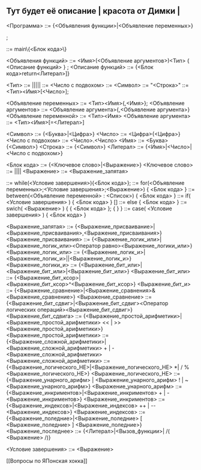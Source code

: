 ## Тут будет её описание | красота от Димки | <main>

<Программа> ::= {<Объявления функции>|<Объявление переменных>}<main>;

<main> ::= main\{<Блок кода>\}

<Объявления функций> ::= <Имя>(<Объявление аргументов>)<Тип> \{ <Описание функций> \} ;
<Описание функций> ::= {<Блок кода>return<Литерал>]}

<Тип> ::= <bool>|<int>|<string>|<array>|<char>|<float>
<float> ::= <Число с подвохом>
<char> ::= <Символ>
<string> ::= \"<Строка>\"
<array> ::= <Тип><Имя>\[<Число>\];

<Объявление переменных> ::= <Тип><Имя>{,<Имя>};
<Объявление аргументов> ::= <Объявление аргумента>{,<Объявление аргумента>}
<Объявление переменной> ::= <Тип><Имя>
<Объявление аргумента> ::= <Тип><Имя>[\=<Литерал>]

<Символ> ::= {<Буква>|<Цифра>}
<Число> ::= <Цифра>{<Цифра>}
<Число с подвохом> ::= <Число>.<Число>
<Имя> ::= <Буква>{<Символ>}
<Строка> ::= {<Символ>}
<Литерал> ::= {<Имя>|<Число>|<Число с подвохом>}

<Блок кода> ::= {<Ключевое слово>|<Выражение>}
<Ключевое слово> ::= <WHILE>|<FOR>|<BETWEEN>|<IF>|<SWITCH>
<Выражение> ::= <Выражение_запятая>

<WHILE> ::= while(<Условие завершения>)\{<Блок кода>\};
<FOR> ::= for\(<Объявление переменных>;<Условие завершения>;<Выражение>\) \{ <Блок кода> \}
<BETWEEN> ::= between\(<Объявление переменной> : <Список>\) \{ <Блок кода> \}
<IF> ::= if\( <Условие завершения> \) \{ <Блок кода> \} [<ELSE>]
<ELSE> ::= else \{ <Блок кода> \}
<SWICH> ::= swich\( <Выражение> \) \{ <CASE> \{ <Блок кода> \}; { <CASE> } \}
<CASE> ::= case\( <Условие завершения> \) \{ <Блок кода> \}

<Выражение_запятая> ::= {<Выражение_присваивание>|<Выражение_присваивания>,<Выражение_присваивания>}
<Выражение_присваивания> ::= {<Выражение_логик_или>|<Выражение_логик_или><Оператор равно><Выражение_логики_или>}
<Выражение_логик_или> ::= {<Выражение_логик_и>|<Выражение_логик_и>\||<Выражение_логик_и>}
<Выражение_логики_и> ::= {<Выражение_бит_или>|<Выражение_бит_или>\|<Выражение_бит_или>}
<Выражение_бит_или> ::= {<Выражение_бит_ксор>|<Выражение_бит_ксор>\^<Выражение_бит_ксор>}
<Выражение_бит_и> ::= {<Выражение_сравнение>|<Выражение_сравнения>\&<Выражение_сравнение>}
<Выражение_сравнение> ::= {<Выражение_бит_сдвиг>|<Выражение_бит_сдвиг><Оператор логических операций><Выражение_бит_сдвиг>}
<Выражение_бит_сдвига> ::= {<Выражение_простой_арифметики>|<Выражение_простой_арифметики> \<< | \>> <Выражение_простой_арифметики>}
<Выражение_простой_арифметики> ::= {<Выражение_сложной_арифметики>|<Выражение_сложной_арифметики> \+ | \- <Выражение_сложной_арифметики>
<Выражение_сложной_арифметики> ::= {<Выражение_логического_НЕ>|<Выражение_логического_НЕ> \*| \/ \% <Выражение_логического_НЕ>}
<Выражение_логического_НЕ> ::= {<Выражение_унарного_арифм> | <Выражение_унарного_арифм> \! | \~ <Выражение_унарного_арифм>}
<Выражение_унарного_арифм> ::= {<Выражение_инкриментов>|<Выражение_инкриментов> \+ | \- <Выражение_инкриментов>}
<Выражение_инкриментов> ::=  {<Выражение_индексов>|<Выражение_индексов> \++ | \-- <Выражение_индексов>}
<Выражение_индексов> ::= {<Выражение_поледние>|<Выражение_поледние> \[ <Выражение_поледние> \] <Выражение_поледние>}
<Выражение_последнее> ::= {<Литерал>|<Вызов_функции>| /( <Выражение> /)}

<Условие завершения> ::= <Выражение>

[[Вопросы по ЯПонская хокка]]